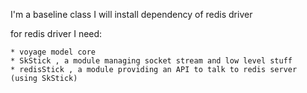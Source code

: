I'm a baseline class I will install dependency of redis driver


for redis driver I need:

	* voyage model core 
	* SkStick , a module managing socket stream and low level stuff 
	* redisStick , a module providing an API to talk to redis server (using SkStick)